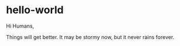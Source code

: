 # hello-world

Hi Humans,

Things will get better. It may be stormy now, but it never rains forever.

